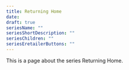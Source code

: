 ```yaml
---
title: Returning Home
date: 
draft: true
seriesName: ""
seriesShortDescription: ""
seriesChildren: ""
seriesEretailerButtons: ""
---
```


This is a page about the series Returning Home. 